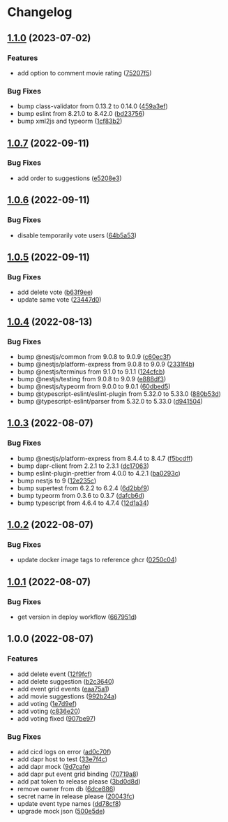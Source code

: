 # Changelog

## [1.1.0](https://github.com/4sgard-dev/asgard-be-movie-service/compare/v1.0.7...v1.1.0) (2023-07-02)


### Features

* add option to comment movie rating ([75207f5](https://github.com/4sgard-dev/asgard-be-movie-service/commit/75207f58cfc52d30814e9868a0d277cf5dadef15))


### Bug Fixes

* bump class-validator from 0.13.2 to 0.14.0 ([459a3ef](https://github.com/4sgard-dev/asgard-be-movie-service/commit/459a3ef3ccda33cb21152bb80dc164d5109dd727))
* bump eslint from 8.21.0 to 8.42.0 ([bd23756](https://github.com/4sgard-dev/asgard-be-movie-service/commit/bd237564e9fd68be69ad56e29a3d3968613c635a))
* bump xml2js and typeorm ([1cf83b2](https://github.com/4sgard-dev/asgard-be-movie-service/commit/1cf83b2830975cc54cb4f148254411e2264e4825))

## [1.0.7](https://github.com/4sgard-dev/asgard-be-movie-service/compare/v1.0.6...v1.0.7) (2022-09-11)


### Bug Fixes

* add order to suggestions ([e5208e3](https://github.com/4sgard-dev/asgard-be-movie-service/commit/e5208e3a329bac3b4880c6ab62c8b04079d0bca1))

## [1.0.6](https://github.com/4sgard-dev/asgard-be-movie-service/compare/v1.0.5...v1.0.6) (2022-09-11)


### Bug Fixes

* disable temporarily vote users ([64b5a53](https://github.com/4sgard-dev/asgard-be-movie-service/commit/64b5a531ce59961e3fbea69314af60494e9f1a7d))

## [1.0.5](https://github.com/4sgard-dev/asgard-be-movie-service/compare/v1.0.4...v1.0.5) (2022-09-11)


### Bug Fixes

* add delete vote ([b63f9ee](https://github.com/4sgard-dev/asgard-be-movie-service/commit/b63f9ee173028c528cd87424613cc0086f8df4d7))
* update same vote ([23447d0](https://github.com/4sgard-dev/asgard-be-movie-service/commit/23447d0f9bf5e2acba0958892a14084c67349819))

## [1.0.4](https://github.com/4sgard-dev/asgard-be-movie-service/compare/v1.0.3...v1.0.4) (2022-08-13)


### Bug Fixes

* bump @nestjs/common from 9.0.8 to 9.0.9 ([c60ec3f](https://github.com/4sgard-dev/asgard-be-movie-service/commit/c60ec3f4c81c8c410b374980132f92c9ea0cf2c7))
* bump @nestjs/platform-express from 9.0.8 to 9.0.9 ([2331f4b](https://github.com/4sgard-dev/asgard-be-movie-service/commit/2331f4bb1fe0aec5e5f45bbe2af8675281f5934d))
* bump @nestjs/terminus from 9.1.0 to 9.1.1 ([124cfcb](https://github.com/4sgard-dev/asgard-be-movie-service/commit/124cfcb68a916660ecaf46a0e1d78e014aae78fe))
* bump @nestjs/testing from 9.0.8 to 9.0.9 ([e888df3](https://github.com/4sgard-dev/asgard-be-movie-service/commit/e888df3ffb6151d3ddc32a7fa9a719ff94a1df30))
* bump @nestjs/typeorm from 9.0.0 to 9.0.1 ([60dbed5](https://github.com/4sgard-dev/asgard-be-movie-service/commit/60dbed5568aec8275cdfe165e671d1d66741aa5c))
* bump @typescript-eslint/eslint-plugin from 5.32.0 to 5.33.0 ([880b53d](https://github.com/4sgard-dev/asgard-be-movie-service/commit/880b53d5a571670c59ae65b8d88aa1905d40a84a))
* bump @typescript-eslint/parser from 5.32.0 to 5.33.0 ([d941504](https://github.com/4sgard-dev/asgard-be-movie-service/commit/d9415041df6935de582ae91f5bbefc654c3ee84a))

## [1.0.3](https://github.com/4sgard-dev/asgard-be-movie-service/compare/v1.0.2...v1.0.3) (2022-08-07)


### Bug Fixes

* bump @nestjs/platform-express from 8.4.4 to 8.4.7 ([f5bcdff](https://github.com/4sgard-dev/asgard-be-movie-service/commit/f5bcdff66e912ff86713c43a7ff25932d5292ba1))
* bump dapr-client from 2.2.1 to 2.3.1 ([dc17063](https://github.com/4sgard-dev/asgard-be-movie-service/commit/dc17063f9c2bb2a465ccc1b9c3eb89afd0604db5))
* bump eslint-plugin-prettier from 4.0.0 to 4.2.1 ([ba0293c](https://github.com/4sgard-dev/asgard-be-movie-service/commit/ba0293cff0cccfee3ef804b4155e65ceb41bbf8d))
* bump nestjs to 9 ([12e235c](https://github.com/4sgard-dev/asgard-be-movie-service/commit/12e235c0cb30c3c5af4da808bce28fefad1c40f3))
* bump supertest from 6.2.2 to 6.2.4 ([6d2bbf9](https://github.com/4sgard-dev/asgard-be-movie-service/commit/6d2bbf93066e486f8ef39791e4a6fa7a29be2c73))
* bump typeorm from 0.3.6 to 0.3.7 ([dafcb6d](https://github.com/4sgard-dev/asgard-be-movie-service/commit/dafcb6daa4afacbc1a88dff7fd85c9f96a283a2f))
* bump typescript from 4.6.4 to 4.7.4 ([12d1a34](https://github.com/4sgard-dev/asgard-be-movie-service/commit/12d1a340ee643aeb9eaaf6ea5bb2a4854273e63b))

## [1.0.2](https://github.com/4sgard-dev/asgard-be-movie-service/compare/v1.0.1...v1.0.2) (2022-08-07)


### Bug Fixes

* update docker image tags to reference ghcr ([0250c04](https://github.com/4sgard-dev/asgard-be-movie-service/commit/0250c04491949703cd8f0cf4dd9163003cf2d036))

## [1.0.1](https://github.com/4sgard-dev/asgard-be-movie-service/compare/v1.0.0...v1.0.1) (2022-08-07)


### Bug Fixes

* get version in deploy workflow ([667951d](https://github.com/4sgard-dev/asgard-be-movie-service/commit/667951d9836f7c80d4867d581e3df08b0f99e72d))

## 1.0.0 (2022-08-07)


### Features

* add delete event ([12f9fcf](https://github.com/4sgard-dev/asgard-be-movie-service/commit/12f9fcff6aa5f4b948c19a8ac2e52c75e23d9ca9))
* add delete suggestion ([b2c3640](https://github.com/4sgard-dev/asgard-be-movie-service/commit/b2c364075cf174372b714e22ebd7b65ec38c718e))
* add event grid events ([eaa75a1](https://github.com/4sgard-dev/asgard-be-movie-service/commit/eaa75a1e997e65d414edbc466cf2fe13dee0e83f))
* add movie suggestions ([992b24a](https://github.com/4sgard-dev/asgard-be-movie-service/commit/992b24a7c1cd2ced736fed251a16fd6bda9fcb34))
* add voting ([1e7d9ef](https://github.com/4sgard-dev/asgard-be-movie-service/commit/1e7d9efb432a5e9fd28a68b1cdb791c74168f7a7))
* add voting ([c836e20](https://github.com/4sgard-dev/asgard-be-movie-service/commit/c836e2050c19b11c71b70cf628c3cc07f0d1cb4c))
* add voting fixed ([907be97](https://github.com/4sgard-dev/asgard-be-movie-service/commit/907be976a0363ed8398b58c0b72f683e92b50775))


### Bug Fixes

* add cicd logs on error ([ad0c70f](https://github.com/4sgard-dev/asgard-be-movie-service/commit/ad0c70fc2aee1337c11d235252e3b818c0c55322))
* add dapr host to test ([33e7f4c](https://github.com/4sgard-dev/asgard-be-movie-service/commit/33e7f4c44e1e78852147ad19948b282dbbf7f25e))
* add dapr mock ([9d7cafe](https://github.com/4sgard-dev/asgard-be-movie-service/commit/9d7cafe49dbc0b79e2e1bf7070cd9f2a05ca626c))
* add dapr put event grid binding ([70719a8](https://github.com/4sgard-dev/asgard-be-movie-service/commit/70719a8f0edc63b97fccafbdd4875dcbd0103853))
* add pat token to release please ([3bd0d8d](https://github.com/4sgard-dev/asgard-be-movie-service/commit/3bd0d8d751923ac6bd5191a96b531a112e3d42ef))
* remove owner from db ([6dce886](https://github.com/4sgard-dev/asgard-be-movie-service/commit/6dce8862e8fefa9392181db1428a9e475ab6e82b))
* secret name in release please ([20043fc](https://github.com/4sgard-dev/asgard-be-movie-service/commit/20043fca1fb6a37517761181a014e0ac77d51790))
* update event type names ([dd78cf8](https://github.com/4sgard-dev/asgard-be-movie-service/commit/dd78cf8c7787e35743cd83e0926b4f2df61e9145))
* upgrade mock json ([500e5de](https://github.com/4sgard-dev/asgard-be-movie-service/commit/500e5de7f268cb8d53cc4df323aa131e6bd65fde))
